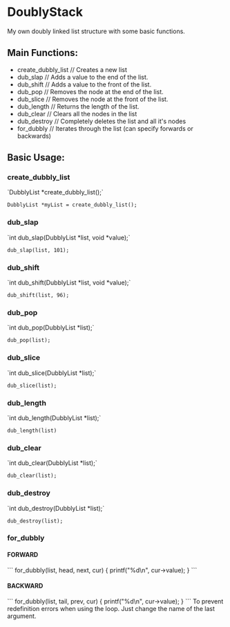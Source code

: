 # DoublyStack
My own doubly linked list structure with some basic functions.

<h2>Main Functions:</h2>

- create_dubbly_list //      Creates a new list
- dub_slap           //      Adds a value to the end of the list.
- dub_shift          //      Adds a value to the front of the list.
- dub_pop            //      Removes the node at the end of the list.
- dub_slice          //      Removes the node at the front of the list.
- dub_length         //      Returns the length of the list.
- dub_clear          //      Clears all the nodes in the list
- dub_destroy        //      Completely deletes the list and all it's nodes
- for_dubbly         //      Iterates through the list (can specify forwards or backwards)


<h2>Basic Usage:</h2>

<h3>create_dubbly_list</h3>
`DubblyList *create_dubbly_list();`

`DubblyList *myList = create_dubbly_list();`

<h3>dub_slap</h3>
`int dub_slap(DubblyList *list, void *value);`

`dub_slap(list, 101);`

<h3>dub_shift</h3>
`int dub_shift(DubblyList *list, void *value);`

`dub_shift(list, 96);`

<h3>dub_pop</h3>
`int dub_pop(DubblyList *list);`

`dub_pop(list);`

<h3>dub_slice</h3>
`int dub_slice(DubblyList *list);`

`dub_slice(list);`

<h3>dub_length</h3>
`int dub_length(DubblyList *list);`

`dub_length(list)`

<h3>dub_clear</h3>
`int dub_clear(DubblyList *list);`

`dub_clear(list);`

<h3>dub_destroy</h3>
`int dub_destroy(DubblyList *list);`

`dub_destroy(list);`

<h3>for_dubbly</h3>
<h4>FORWARD</h4>
```
for_dubbly(list, head, next, cur) {
    printf("%d\n", cur->value);
}
```
<h4>BACKWARD</h4>
```
for_dubbly(list, tail, prev, cur) {
    printf("%d\n", cur->value);
}
```
To prevent redefinition errors when using the loop. Just change the name of the last argument.
